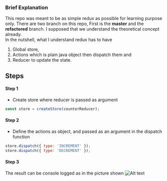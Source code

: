 ### Brief Explanation

This repo was meant to be as simple redux as possible for learning purpose only. There are two branch on this repo, First is the **master** and the **refactored** branch. I supposed that we understand the theoretical concept already.<br/>
In the nutshell, what I understand redux has to have <br/>
1. Global store, 
2. Actions which is plain java object then dispatch them and 
3. Reducer to update the state.<br/>

## Steps
#### Step 1
- Create store where reducer is passed as argument

````javascript
const store = createStore(counterReducer);
````
#### Step 2
- Define the actions as object, and passed as an argument in the dispatch function 
````javascript
store.dispatch({ type: 'INCREMENT' });
store.dispatch({ type: 'DECREMENT' });
````
#### Step 3
The result can be console logged as in the picture shown 
![Alt text](https://github.com/remote-software-dev/basic-redux/blob/master/public/result.PNG)
